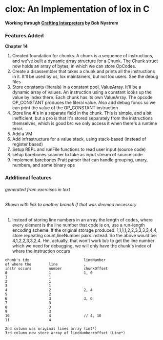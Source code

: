 # clox: An Implementation of lox in C
#### Working through [Crafting Interpreters](craftinginterpreters.com) by Bob Nystrom

### Features Added
**Chapter 14** 
1. Created foundation for chunks. A chunk is a sequence of instructions, and we've built a dynamic array structure for a Chunk. The Chunk struct now holds an array of bytes, in which we can store OpCodes.
2. Create a disassembler that takes a chunk and prints all the instructions in it. It'll be used by us, lox maintainers, but not lox users. See the debug files
3. Store constants (literals) in a constant pool, ValueArray. It'll be a dynamic array of values. An instruction using a constant looks up the value by index there. Each chunk has its own ValueArray. The opcode OP_CONSTANT produces the literal value. Also add debug funcs so we can print the value of the OP_CONSTANT instruction
4. Store line #'s in a separate field in the chunk. This is simple, and a bit inefficient, but a pro is that it's stored separately from the instructions themselves, which is good b/c we only access it when there's a runtime error. 
5. Add a VM
6. Add infrastructure for a value stack, using stack-based (instead of register based)
7. Setup REPL and runFile functions to read user input (source code)
8. setup barebones scanner to take as input stream of source code
9. Implement barebones Pratt parser that can handle grouping, unary, numbers, and some binary ops

### Additional features
###### generated from exercises in text
###### Shown with link to another branch if that was deemed necessary
1. Instead of storing line numbers in an array the length of codes, where every element is the line number that code is on, use a run-length encoding scheme. If the original storage produced: 1,1,1,1,2,2,3,3,3,3,4,4, store repeating count,lineNumber pairs instead. So the above would be: 4,1,2,2,3,3,2,4.
Hm, actually, that won't work b/c to get the line number which we need for debugging, we will only have the chunk's index of where the instruction occurs
```
chunk's idx                         lineNumber
of where the        line            ,
instr occurs        number          chunkOffset
0                   1               1, 0
1                   1               
2                   1
3                   1
4                   2               2, 4
5                   2
6                   3               3, 6
7                   3
8                   3
9                   3
10                  4               // 4, 10
11                  4

2nd column was original lines array (int*)
3rd column now store array of lineNumber+offset (Line*)  
```